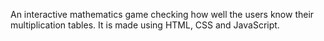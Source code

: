 An interactive mathematics game checking how well the users know their multiplication tables. It is made using HTML, CSS and JavaScript.
